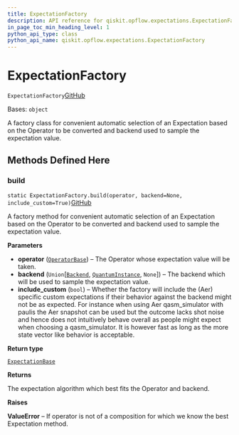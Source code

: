 ```yaml
---
title: ExpectationFactory
description: API reference for qiskit.opflow.expectations.ExpectationFactory
in_page_toc_min_heading_level: 1
python_api_type: class
python_api_name: qiskit.opflow.expectations.ExpectationFactory
---
```


# ExpectationFactory

<span id="qiskit.opflow.expectations.ExpectationFactory" />

`ExpectationFactory`[GitHub](https://github.com/qiskit/qiskit/tree/stable/0.41/qiskit/opflow/expectations/expectation_factory.py "view source code")

Bases: `object`

A factory class for convenient automatic selection of an Expectation based on the Operator to be converted and backend used to sample the expectation value.

## Methods Defined Here

### build

<span id="qiskit.opflow.expectations.ExpectationFactory.build" />

`static ExpectationFactory.build(operator, backend=None, include_custom=True)`[GitHub](https://github.com/qiskit/qiskit/tree/stable/0.41/qiskit/opflow/expectations/expectation_factory.py "view source code")

A factory method for convenient automatic selection of an Expectation based on the Operator to be converted and backend used to sample the expectation value.

**Parameters**

*   **operator** ([`OperatorBase`](qiskit.opflow.OperatorBase "qiskit.opflow.operator_base.OperatorBase")) – The Operator whose expectation value will be taken.
*   **backend** (`Union`\[[`Backend`](qiskit.providers.Backend "qiskit.providers.backend.Backend"), [`QuantumInstance`](qiskit.utils.QuantumInstance "qiskit.utils.quantum_instance.QuantumInstance"), `None`]) – The backend which will be used to sample the expectation value.
*   **include\_custom** (`bool`) – Whether the factory will include the (Aer) specific custom expectations if their behavior against the backend might not be as expected. For instance when using Aer qasm\_simulator with paulis the Aer snapshot can be used but the outcome lacks shot noise and hence does not intuitively behave overall as people might expect when choosing a qasm\_simulator. It is however fast as long as the more state vector like behavior is acceptable.

**Return type**

[`ExpectationBase`](qiskit.opflow.expectations.ExpectationBase "qiskit.opflow.expectations.expectation_base.ExpectationBase")

**Returns**

The expectation algorithm which best fits the Operator and backend.

**Raises**

**ValueError** – If operator is not of a composition for which we know the best Expectation method.


